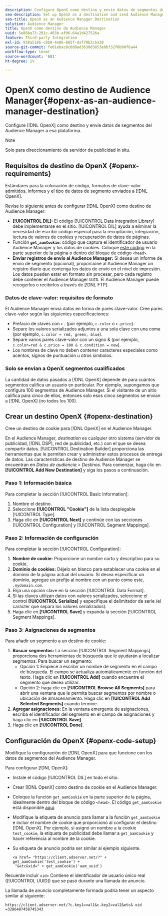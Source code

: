 ```yaml
---
description: Configure OpenX como destino y envíe datos de segmentos del Audience Manager a esa plataforma.
seo-description: Set up OpenX as a destination and send Audience Manager segment data to that platform.
seo-title: OpenX as an Audience Manager Destination
solution: Audience Manager
title: OpenX como destino de Audience Manager
uuid: 5e86ba73-281c-403b-af06-64a1d427526a
feature: Third-party Integration
exl-id: 938a518b-c8b0-4e86-885f-daf79b2cba38
source-git-commit: fe01ebac8c0d0ad3630d3853e0bf32f0b00f6a44
workflow-type: tm+mt
source-wordcount: '681'
ht-degree: 1%

---
```


# OpenX como destino de Audience Manager{#openx-as-an-audience-manager-destination}

Configure [!DNL OpenX] como destino y envíe datos de segmentos del Audience Manager a esa plataforma.

>[!NOTE]
>
>Solo para direccionamiento de servidor de publicidad in situ.

## Requisitos de destino de OpenX {#openx-requirements}

Estándares para la colocación de código, formatos de clave-valor admitidos, informes y el tipo de datos de segmento enviados a [!DNL OpenX].

<!-- aam-openx-requirements.xml -->

Revise lo siguiente antes de configurar [!DNL OpenX] como destino de Audience Manager:

* **[!UICONTROL DIL]:** El código [!UICONTROL Data Integration Library] debe implementarse en el sitio. [!UICONTROL DIL] ayuda a eliminar la necesidad de escribir código especial para la recopilación, integración, lectura de valores de cookies y recuperación de datos de páginas.
* Función **`get_aamCookie`:** código que captura el identificador de usuario Audience Manager y los datos de cookies. Coloque [este código](../../features/destinations/get-aam-cookie-code.md) en la parte superior de la página o dentro del bloque de código `<head>`.
* **Enviar registros de envío al Audience Manager:** Si desea un informe de envío de segmento (opcional), proporcione al Audience Manager un registro diario que contenga los datos de envío en el nivel de impresión. Los datos pueden estar en formato sin procesar, pero cada registro debe contener el Audience Manager `UUID`. El Audience Manager puede recogerlos o recibirlos a través de [!DNL FTP].

### Datos de clave-valor: requisitos de formato

El Audience Manager envía datos en forma de pares clave-valor. Cree pares clave-valor según las siguientes especificaciones:

* Prefacio de claves con `c.` (por ejemplo, `c.color` o `c.price`).
* Separe los valores serializados adjuntos a una sola clave con una coma (por ejemplo, `c.color = red, green, blue`).
* Separe varios pares clave-valor con un signo &amp; (por ejemplo, `c.color=red & c.price = 100 & c.condition = new`).
* Los nombres de clave no deben contener caracteres especiales como acentos, signos de puntuación u otros símbolos.

### Solo se envían a OpenX segmentos cualificados

La cantidad de datos pasados a [!DNL OpenX] depende de para cuántos segmentos califica un usuario en particular. Por ejemplo, supongamos que configura 100 segmentos de Audience Manager. Si el visitante de un sitio califica para cinco de ellos, entonces solo esos cinco segmentos se envían a [!DNL OpenX] (no todos los 100).

## Crear un destino OpenX {#openx-destination}

Cree un destino de cookie para [!DNL OpenX] en el Audience Manager.

<!-- aam-openx-destination.xml -->

En el Audience Manager, *destination* es cualquier otro sistema (servidor de publicidad, [!DNL DSP], red de publicidad, etc.) con el que se desea compartir datos. [!UICONTROL Destination Builder] proporciona las herramientas que le permiten crear y administrar estos procesos de entrega de datos. Las características de destino de Audience Manager se encuentran en *Datos de audiencia > Destinos*. Para comenzar, haga clic en **[!UICONTROL Add New Destination]** y siga los pasos a continuación.

### Paso 1: Información básica

Para completar la sección [!UICONTROL Basic Information]:

1. Nombre el destino.
1. Seleccione **[!UICONTROL "Cookie"]** de la lista desplegable [!UICONTROL Type].
1. Haga clic en **[!UICONTROL Next]** y continúe con las secciones [!UICONTROL Configuration] y [!UICONTROL Segment Mappings].

### Paso 2: Información de configuración

Para completar la sección [!UICONTROL Configuration]:

1. **Nombre de cookie:** Proporcione un nombre corto y descriptivo para su cookie.
1. **Dominio de cookies:** Déjelo en blanco para establecer una cookie en el dominio de la página actual del usuario. Si desea especificar un dominio, agregue un prefijo al nombre con un punto como este, `.mydomain.com`.
1. Elija una opción clave en la sección [!UICONTROL Data Format].
1. Si las claves utilizan datos con valores serializados, seleccione el control **[!UICONTROL Serialize]** y especifique el delimitador de serie (el carácter que separa los valores serializados).
1. Haga clic en **[!UICONTROL Save]** y expanda la sección [!UICONTROL Segment Mappings].

### Paso 3: Asignaciones de segmentos

Para añadir un segmento a un destino de cookie:

1. **Buscar segmentos:** La sección [!UICONTROL Segment Mappings] proporciona dos herramientas de búsqueda que le ayudarán a localizar segmentos. Para buscar un segmento:
   * Opción 1: Empiece a escribir un nombre de segmento en el campo de búsqueda. El campo se actualiza automáticamente en función del texto. Haga clic en **[!UICONTROL Add]** cuando encuentre el segmento que desea utilizar.
   * Opción 2: haga clic en **[!UICONTROL Browse All Segments]** para abrir una ventana que le permita buscar segmentos por nombre o ubicación de almacenamiento. Haga clic en **[!UICONTROL Add Selected Segments]** cuando termine.
1. **Agregar asignaciones:** En la ventana emergente de asignaciones, escriba el identificador del segmento en el campo de asignaciones y haga clic en **[!UICONTROL Save]**.
1. Haga clic en **[!UICONTROL Done]**.

## Configuración de OpenX {#openx-code-setup}

Modifique la configuración de [!DNL OpenX] para que funcione con los datos de segmentos del Audience Manager.

<!-- aam-openx-code.xml -->

Para configurar [!DNL OpenX]:

* Instale el código [!UICONTROL DIL] en todo el sitio.
* Crear [!DNL OpenX] como destino de cookie en el Audience Manager.
* Coloque la función `get_aamCookie` en la parte superior de la página, idealmente dentro del bloque de código `<head>`. El código `get_aamCookie` está disponible [aquí](../../features/destinations/get-aam-cookie-code.md).
* Modifique la etiqueta de anuncio para llamar a la función `get_aamCookie` e incluir el nombre de cookie que proporcionó al configurar el destino [!DNL OpenX]. Por ejemplo, si asignó un nombre a la cookie `test_cookie`, la etiqueta de publicidad debe llamar a `get_aamCookie` y hacer referencia al nombre de la cookie.
* Su etiqueta de anuncio podría ser similar al ejemplo siguiente.

  ```
  <a href= "https://client.adserver.net/?" + get_aamCookie('test_cookie') +
   "&etc&xid=" + get_aamCookie('aam_uuid')
  ```

Recuerde incluir `xid=` Contiene el identificador de usuario único real ([!UICONTROL UUID]) que se pasó durante una llamada de anuncio.

La llamada de anuncio completamente formada podría tener un aspecto similar al siguiente:

```
https://client.adserver.net/?c.key1=val1&c.key2=val2&etc& xid =3286487458745343
```
